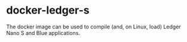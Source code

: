 # docker-ledger-s
The docker image can be used to compile (and, on Linux, load) Ledger Nano S and Blue applications.
